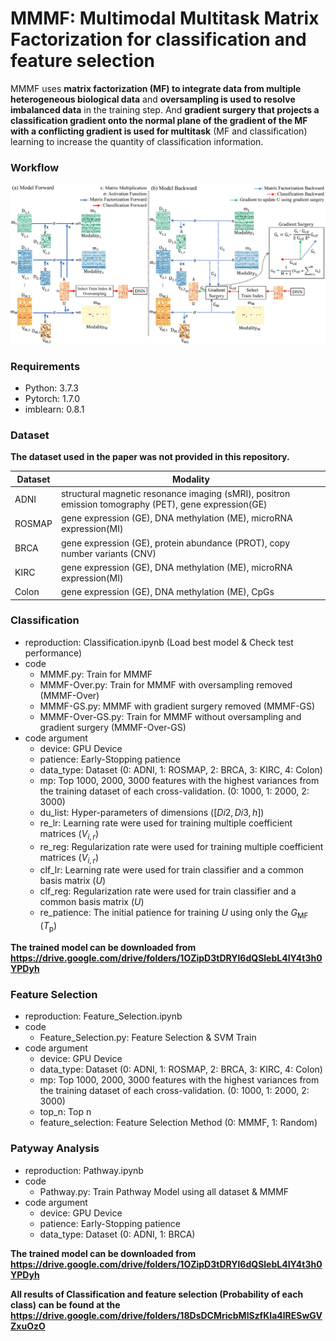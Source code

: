 # MMMF: Multimodal Multitask Matrix Factorization for classification and feature selection

MMMF uses **matrix factorization (MF) to integrate data from multiple heterogeneous biological data** and **oversampling is used to resolve imbalanced data** in the training step.
And **gradient surgery that projects a classification gradient onto the normal plane of the gradient of the MF with a conflicting gradient is used for multitask** (MF and classification) learning to increase the quantity of classification information.

### Workflow
![png](./img/workflow.png)

### Requirements
- Python: 3.7.3
- Pytorch: 1.7.0
- imblearn: 0.8.1

### Dataset
**The dataset used in the paper was not provided in this repository.**  

| Dataset | Modality |
| --- | --- |
| ADNI | structural magnetic resonance imaging (sMRI), positron emission tomography (PET), gene expression(GE) |
| ROSMAP | gene expression (GE), DNA methylation (ME), microRNA expression(MI) |
| BRCA | gene expression (GE), protein abundance (PROT), copy number variants (CNV) | 
| KIRC | gene expression (GE), DNA methylation (ME), microRNA expression(MI) | 
| Colon | gene expression (GE), DNA methylation (ME), CpGs |

### Classification
- reproduction: Classification.ipynb (Load best model & Check test performance)
- code
    - MMMF.py: Train for MMMF
    - MMMF-Over.py: Train for MMMF with oversampling removed (MMMF-Over)
    - MMMF-GS.py: MMMF with gradient surgery removed (MMMF-GS)
    - MMMF-Over-GS.py: Train for MMMF without oversampling and gradient surgery (MMMF-Over-GS)
- code argument
    - device: GPU Device
    - patience: Early-Stopping patience
    - data_type: Dataset (0: ADNI, 1: ROSMAP, 2: BRCA, 3: KIRC, 4: Colon)
    - mp: Top 1000, 2000, 3000 features with the highest variances from the training dataset of each cross-validation. (0: 1000, 1: 2000, 2: 3000)
    - du_list: Hyper-parameters of dimensions ($[D i2 , D i3 , h]$)
    - re_lr: Learning rate were used for training multiple coefficient matrices ($V_{i,r}$)
    - re_reg: Regularization rate were used for training multiple coefficient matrices ($V_{i,r}$)
    - clf_lr: Learning rate were used for train classifier and a common basis matrix ($U$)
    - clf_reg: Regularization rate were used for train classifier and a common basis matrix ($U$)
    - re_patience: The initial patience for training $U$ using only the $G_{\text{MF}}$ ($T_{\text{p}}$)

**The trained model can be downloaded from https://drive.google.com/drive/folders/1OZipD3tDRYl6dQSlebL4IY4t3h0YPDyh**

### Feature Selection
- reproduction: Feature_Selection.ipynb
- code
    - Feature_Selection.py: Feature Selection & SVM Train
- code argument
    - device: GPU Device
    - data_type: Dataset (0: ADNI, 1: ROSMAP, 2: BRCA, 3: KIRC, 4: Colon)
    - mp: Top 1000, 2000, 3000 features with the highest variances from the training dataset of each cross-validation. (0: 1000, 1: 2000, 2: 3000)
    - top_n: Top n
    - feature_selection: Feature Selection Method (0: MMMF, 1: Random)

### Patyway Analysis
- reproduction: Pathway.ipynb
- code
    - Pathway.py: Train Pathway Model using all dataset & MMMF
- code argument
    - device: GPU Device
    - patience: Early-Stopping patience
    - data_type: Dataset (0: ADNI, 1:  BRCA)
    
**The trained model can be downloaded from https://drive.google.com/drive/folders/1OZipD3tDRYl6dQSlebL4IY4t3h0YPDyh**

**All results of Classification and feature selection (Probability of each class) can be found at the https://drive.google.com/drive/folders/18DsDCMricbMlSzfKIa4lRESwGVZxuOzO**
